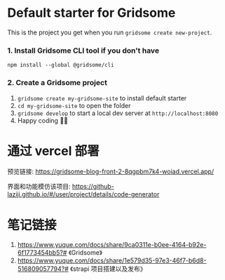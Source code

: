 # Default starter for Gridsome

This is the project you get when you run `gridsome create new-project`.

### 1. Install Gridsome CLI tool if you don't have

`npm install --global @gridsome/cli`

### 2. Create a Gridsome project

1. `gridsome create my-gridsome-site` to install default starter
2. `cd my-gridsome-site` to open the folder
3. `gridsome develop` to start a local dev server at `http://localhost:8080`
4. Happy coding 🎉🙌

# 通过 vercel 部署
预览链接: https://gridsome-blog-front-2-8qgpbm7k4-woiad.vercel.app/

界面和功能模仿该项目: https://github-laziji.github.io/#/user/project/details/code-generator

# 笔记链接
1. https://www.yuque.com/docs/share/9ca0311e-b0ee-4164-b92e-6f1773454bb5?# 《Gridsome》
2. https://www.yuque.com/docs/share/1e579d35-97e3-46f7-b6d8-516809057794?# 《strapi 项目搭建以及发布》
